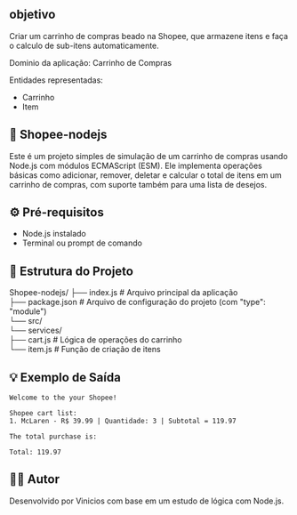 ## objetivo

Criar um carrinho de compras beado na Shopee, que armazene itens e faça o calculo de sub-itens automaticamente.

Dominio da aplicação: Carrinho de Compras

Entidades representadas: 
- Carrinho
- Item

## 🛒 Shopee-nodejs
Este é um projeto simples de simulação de um carrinho de compras usando Node.js com módulos ECMAScript (ESM). Ele implementa operações básicas como adicionar, remover, deletar e calcular o total de itens em um carrinho de compras, com suporte também para uma lista de desejos.

## ⚙️ Pré-requisitos
- Node.js instalado
- Terminal ou prompt de comando

## 📁 Estrutura do Projeto
Shopee-nodejs/
├── index.js                   # Arquivo principal da aplicação  
├── package.json               # Arquivo de configuração do projeto (com "type": "module")  
└── src/  
    └── services/  
        ├── cart.js            # Lógica de operações do carrinho  
        └── item.js            # Função de criação de itens  

## 💡 Exemplo de Saída
```
Welcome to the your Shopee!

Shopee cart list:
1. McLaren - R$ 39.99 | Quantidade: 3 | Subtotal = 119.97

The total purchase is:

Total: 119.97
```
## 🧑‍💻 Autor
Desenvolvido por Vinicios com base em um estudo de lógica com Node.js.